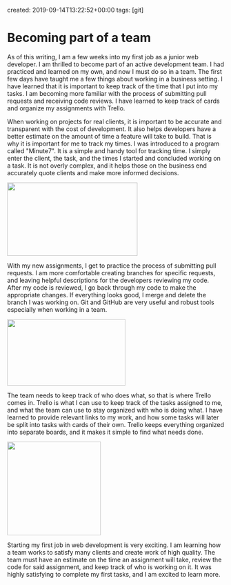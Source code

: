 created: 2019-09-14T13:22:52+00:00
tags: [git]

# Becoming part of a team


As of this writing, I am a few weeks into my first job as a junior web developer. I am thrilled to become part of an active development team. I had practiced and learned on my own, and now I must do so in a team. The first few days have taught me a few things about working in a business setting. I have learned that it is important to keep track of the time that I put into my tasks. I am becoming more familiar with the process of submitting pull requests and receiving code reviews. I have learned to keep track of cards and organize my assignments with Trello.

When working on projects for real clients, it is important to be accurate and transparent with the cost of development. It also helps developers have a better estimate on the amount of time a feature will take to build. That is why it is important for me to track my times. I was introduced to a program called "Minute7". It is a simple and handy tool for tracking time. I simply enter the client, the task, and the times I started and concluded working on a task. It is not overly complex, and it helps those on the business end accurately quote clients and make more informed decisions.

<img alt="" src="https://tylertroutblog.com/wp-content/uploads/2019/09/minute7-1024x576.jpg" height="170" width="302" />

With my new assignments, I get to practice the process of submitting pull requests. I am more comfortable creating branches for specific requests, and leaving helpful descriptions for the developers reviewing my code. After my code is reviewed, I go back through my code to make the appropriate changes. If everything looks good, I merge and delete the branch I was working on. Git and GitHub are very useful and robust tools especially when working in a team.

<img alt="" src="https://tylertroutblog.com/wp-content/uploads/2019/09/maxresdefault-1024x576.jpg" height="154" width="274" />

The team needs to keep track of who does what, so that is where Trello comes in. Trello is what I can use to keep track of the tasks assigned to me, and what the team can use to stay organized with who is doing what. I have learned to provide relevant links to my work, and how some tasks will later be split into tasks with cards of their own. Trello keeps everything organized into separate boards, and it makes it simple to find what needs done.

<img alt="" src="https://tylertroutblog.com/wp-content/uploads/2019/09/Trello-1024x1024.png" height="217" width="217" />

Starting my first job in web development is very exciting. I am learning how a team works to satisfy many clients and create work of high quality. The team must have an estimate on the time an assignment will take, review the code for said assignment, and keep track of who is working on it. It was highly satisfying to complete my first tasks, and I am excited to learn more.  

